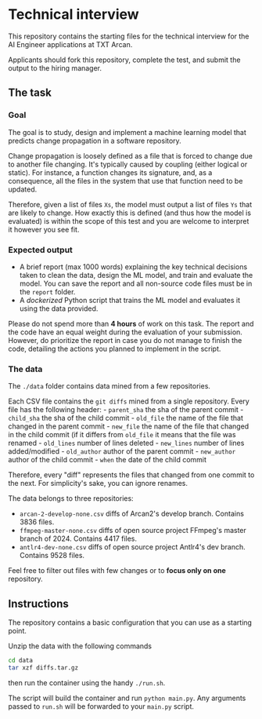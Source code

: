 # Technical interview
This repository contains the starting files for the technical interview for the AI Engineer applications at TXT Arcan.

Applicants should fork this repository, complete the test, and submit the output to the hiring manager.


## The task
### Goal
The goal is to study, design and implement a machine learning model that predicts change propagation in a software repository.

Change propagation is loosely defined as a file that is forced to change due to another file changing. It's typically caused by coupling (either logical or static). For instance, a function changes its signature, and, as a consequence, all the files in the system that use that function need to be updated. 

Therefore, given a list of files `Xs`, the model must output a list of files `Ys` that are likely to change.
How exactly this is defined (and thus how the model is evaluated) is within the scope of this test and you are welcome to interpret it however you see fit.

### Expected output

- A brief report (max 1000 words) explaining the key technical decisions taken to clean the data, design the ML model, and train and evaluate the model. You can save the report and all non-source code files must be in the `report` folder.
- A *dockerized* Python script that trains the ML model and evaluates it using the data provided.

Please do not spend more than **4 hours** of work on this task. The report and the code have an equal weight during the evaluation of your submission.
However, do prioritize the report in case you do not manage to finish the code, detailing the actions you planned to implement in the script.

### The data
The `./data` folder contains data mined from a few repositories.

Each CSV file contains the `git diffs` mined from a single repository. Every file has the following header:
    - `parent_sha` the sha of the parent commit
    - `child_sha` the sha of the child commit
    - `old_file` the name of the file that changed in the parent commit
    - `new_file` the name of the file that changed in the child commit (if it differs from `old_file` it means that the file was renamed
    - `old_lines` number of lines deleted
    - `new_lines` number of lines added/modified
    - `old_author` author of the parent commit
    - `new_author` author of the child commit
    - `when` the date of the child commit

Therefore, every "diff" represents the files that changed from one commit to the next. 
For simplicity's sake, you can ignore renames.

The data belongs to three repositories:

- `arcan-2-develop-none.csv` diffs of Arcan2's develop branch. Contains 3836 files.
- `ffmpeg-master-none.csv` diffs of open source project FFmpeg's master branch of 2024. Contains 4417 files.
- `antlr4-dev-none.csv` diffs of open source project Antlr4's dev branch. Contains 9528 files.

Feel free to filter out files with few changes or to **focus only on one** repository.


## Instructions
The repository contains a basic configuration that you can use as a starting point.

Unzip the data with the following commands
```bash
cd data
tar xzf diffs.tar.gz
```

then run the container using the handy `./run.sh`.

The script will build the container and run `python main.py`. Any arguments passed to `run.sh` will be forwarded to your `main.py` script.

